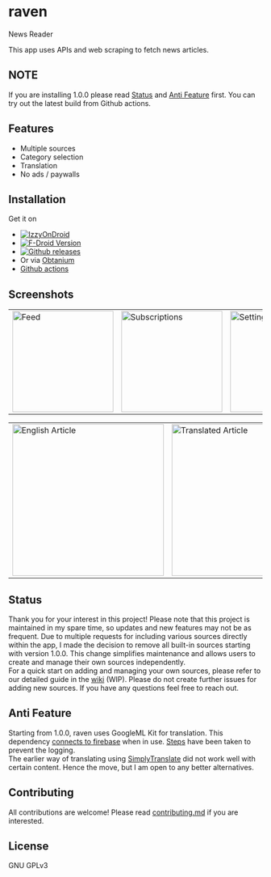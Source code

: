 # raven

News Reader

This app uses APIs and web scraping to fetch news articles.

## NOTE
If you are installing 1.0.0 please read [Status](#status) and [Anti Feature](#anti-feature) first. You can try out the latest build from Github actions.

## Features
- Multiple sources
- Category selection
- Translation
- No ads / paywalls


## Installation
Get it on
- [![IzzyOnDroid](https://img.shields.io/endpoint?url=https://apt.izzysoft.de/fdroid/api/v1/shield/kshib.raven)](https://apt.izzysoft.de/fdroid/index/apk/kshib.raven)
- [![F-Droid Version](https://img.shields.io/f-droid/v/kshib.raven?color=blue&label=F-Droid)](https://f-droid.org/en/packages/kshib.raven)
- [![Github releases](https://img.shields.io/github/v/release/ksh-b/raven?label=Github)](https://github.com/ksh-b/raven/releases/latest)
- Or via [Obtanium](https://github.com/ImranR98/Obtainium)
- [Github actions](https://github.com/ksh-b/raven/actions)

## Screenshots
<table>
  <tr>
    <td><a href="https://github.com/ksh-b/raven/blob/master/fastlane/metadata/android/en-US/images/phoneScreenshots/1.png"><img src="https://github.com/ksh-b/raven/blob/master/fastlane/metadata/android/en-US/images/phoneScreenshots/1.png?raw=true" width="200"  alt="Feed"></a></td>
    <td><a href="https://github.com/ksh-b/raven/blob/master/fastlane/metadata/android/en-US/images/phoneScreenshots/2.png"><img src="https://github.com/ksh-b/raven/blob/master/fastlane/metadata/android/en-US/images/phoneScreenshots/2.png?raw=true" width="200"  alt="Subscriptions"></a></td>
    <td><a href="https://github.com/ksh-b/raven/blob/master/fastlane/metadata/android/en-US/images/phoneScreenshots/3.png"><img src="https://github.com/ksh-b/raven/blob/master/fastlane/metadata/android/en-US/images/phoneScreenshots/3.png?raw=true" width="200"  alt="Settings"></a></td>
  </tr>
</table>
<table>
  <tr>
    <td><a href="https://github.com/ksh-b/raven/blob/master/fastlane/metadata/android/en-US/images/phoneScreenshots/4.png"><img src="https://github.com/ksh-b/raven/blob/master/fastlane/metadata/android/en-US/images/phoneScreenshots/4.png?raw=true" width="300"  alt="English Article"></a></td>
    <td><a href="https://github.com/ksh-b/raven/blob/master/fastlane/metadata/android/en-US/images/phoneScreenshots/5.png"><img src="https://github.com/ksh-b/raven/blob/master/fastlane/metadata/android/en-US/images/phoneScreenshots/5.png?raw=true" width="300"  alt="Translated Article"></a></td>
  </tr>
</table>

## Status
Thank you for your interest in this project! Please note that this project is maintained in my spare time, so updates and new features may not be as frequent.
Due to multiple requests for including various sources directly within the app, I made the decision to remove all built-in sources starting with version 1.0.0. This change simplifies maintenance and allows users to create and manage their own sources independently.<br>
For a quick start on adding and managing your own sources, please refer to our detailed guide in the [wiki](https://github.com/raven-repo/wiki/wiki) (WIP). Please do not create further issues for adding new sources. If you have any questions feel free to reach out. 

## Anti Feature
Starting from 1.0.0, raven uses GoogleML Kit for translation. This dependency [connects to firebase](https://github.com/flutter-ml/google_ml_kit_flutter/issues/198) when in use. [Steps](https://firebase.google.com/docs/perf-mon/disable-sdk?platform=android#disable-library) have been taken to prevent the logging.<br>
The earlier way of translating using [SimplyTranslate](https://simplytranslate.org/) did not work well with certain content. Hence the move, but I am open to any better alternatives.

## Contributing
All contributions are welcome! Please read [contributing.md](https://github.com/ksh-b/raven/blob/master/contributing.md) if you are interested.

## License
GNU GPLv3

